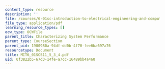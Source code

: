 ```yaml
---
content_type: resource
description: ''
file: /courses/6-01sc-introduction-to-electrical-engineering-and-computer-science-i-spring-2011/0f3822b567d314fea7cc16489bb4a460_MIT6_01SCS11_5_3_4.pdf
file_type: application/pdf
learning_resource_types: []
ocw_type: OCWFile
parent_title: Characterizing System Performance
parent_type: CourseSection
parent_uid: 1900980a-94df-dd0b-4f70-fee6ba697a76
resourcetype: Document
title: MIT6_01SCS11_5_3_4.pdf
uid: 0f3822b5-67d3-14fe-a7cc-16489bb4a460
---
```

